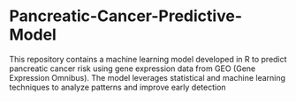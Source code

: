 # Pancreatic-Cancer-Predictive-Model
This repository contains a machine learning model developed in R to predict pancreatic cancer risk using gene expression data from GEO (Gene Expression Omnibus). The model leverages statistical and machine learning techniques to analyze patterns and improve early detection
